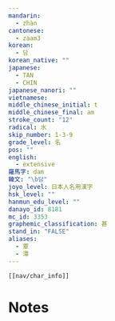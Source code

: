 ```yaml
---
mandarin:
  - zhàn
cantonese:
  - zaam3
korean:
  - 담
korean_native: ""
japanese:
  - TAN
  - CHIN
japanese_nanori: ""
vietnamese:
middle_chinese_initial: t
middle_chinese_final: am
stroke_count: "12"
radical: 水
skip_number: 1-3-9
grade_level: 名
pos: ""
english:
  - extensive
羅馬字: dam
韓文: "\b담"
joyo_level: 日本人名用漢字
hsk_level: ""
hanmun_edu_level: ""
danayo_id: 8181
mc_id: 3353
graphemic_classification: 甚
stand_in: "FALSE"
aliases:
  - 覃
  - 潭
---
```

```meta-bind-embed
[[nav/char_info]]
```

# Notes
